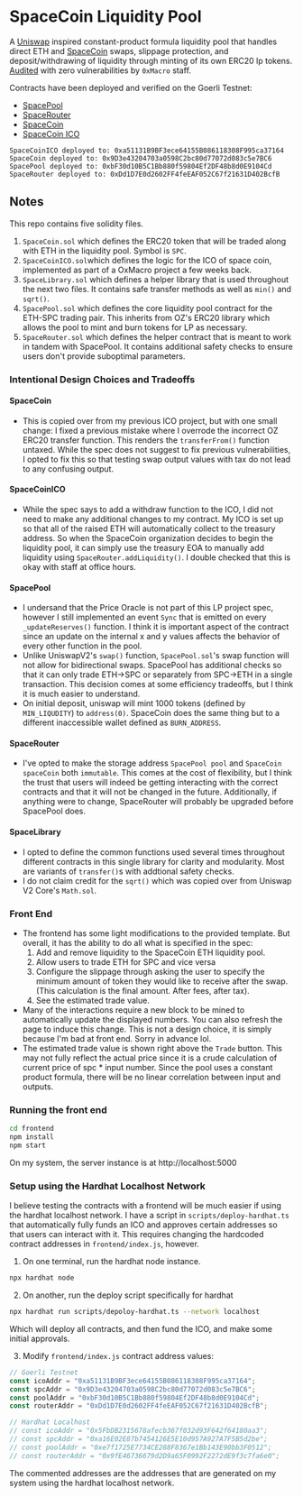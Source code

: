# SpaceCoin Liquidity Pool

A [Uniswap](https://uniswap.org/) inspired constant-product formula liquidity pool that handles direct ETH and [SpaceCoin](https://github.com/jyturley/space-coin) swaps, slippage protection, and deposit/withdrawing of liquidity through minting of its own ERC20 lp tokens. [Audited](./staff-audit-lp.md) with zero vulnerabilities by `0xMacro` staff.

Contracts have been deployed and verified on the Goerli Testnet:

- [SpacePool](https://goerli.etherscan.io/address/0xbF30d10B5C1Bb880f59804Ef2DF48b8d0E9104Cd#code)
- [SpaceRouter](https://goerli.etherscan.io/address/0xDd1D7E0d2602FF4feEAF052C67f21631D402BcfB#code)
- [SpaceCoin](https://goerli.etherscan.io/address/0x9D3e43204703a0598C2bc80d77072d083c5e7BC6#code)
- [SpaceCoin ICO](https://goerli.etherscan.io/address/0xa51131B9BF3ece64155B086118308F995ca37164#code)

```
SpaceCoinICO deployed to: 0xa51131B9BF3ece64155B086118308F995ca37164
SpaceCoin deployed to: 0x9D3e43204703a0598C2bc80d77072d083c5e7BC6
SpacePool deployed to: 0xbF30d10B5C1Bb880f59804Ef2DF48b8d0E9104Cd
SpaceRouter deployed to: 0xDd1D7E0d2602FF4feEAF052C67f21631D402BcfB
```

## Notes

This repo contains five solidity files.

1. `SpaceCoin.sol` which defines the ERC20 token that will be traded along with ETH in the liquidity pool. Symbol is `SPC`.
1. `SpaceCoinICO.sol`which defines the logic for the ICO of space coin, implemented as part of a OxMacro project a few weeks back.
1. `SpaceLibrary.sol` which defines a helper library that is used throughout the next two files. It contains safe transfer methods as well as `min()` and `sqrt()`.
1. `SpacePool.sol` which defines the core liquidity pool contract for the ETH-SPC trading pair. This inherits from OZ's ERC20 library which allows the pool to mint and burn tokens for LP as necessary.
1. `SpaceRouter.sol` which defines the helper contract that is meant to work in tandem with SpacePool. It contains additional safety checks to ensure users don't provide suboptimal parameters.

### Intentional Design Choices and Tradeoffs

#### SpaceCoin

- This is copied over from my previous ICO project, but with one small change: I fixed a previous mistake where I overrode the incorrect OZ ERC20 transfer function. This renders the `transferFrom()` function untaxed. While the spec does not suggest to fix previous vulnerabilities, I opted to fix this so that testing swap output values with tax do not lead to any confusing output.

#### SpaceCoinICO

- While the spec says to add a withdraw function to the ICO, I did not need to make any additional changes to my contract. My ICO is set up so that all of the raised ETH will automatically collect to the treasury address. So when the SpaceCoin organization decides to begin the liquidity pool, it can simply use the treasury EOA to manually add liquidity using `SpaceRouter.addLiquidity()`. I double checked that this is okay with staff at office hours.

#### SpacePool

- I undersand that the Price Oracle is not part of this LP project spec, however I still implemented an event `Sync` that is emitted on every `_updateReserves()` function. I think it is important aspect of the contract since an update on the internal x and y values affects the behavior of every other function in the pool.
- Unlike UniswapV2's `swap()` function, `SpacePool.sol`'s swap function will not allow for bidirectional swaps. SpacePool has additional checks so that it can only trade ETH->SPC or separately from SPC->ETH in a single transaction. This decision comes at some efficiency tradeoffs, but I think it is much easier to understand.
- On initial deposit, uniswap will mint 1000 tokens (defined by `MIN_LIQUDITY`) to `address(0)`. SpaceCoin does the same thing but to a different inaccessible wallet defined as `BURN_ADDRESS`.

#### SpaceRouter

- I've opted to make the storage address `SpacePool pool` and `SpaceCoin spaceCoin` both `immutable`. This comes at the cost of flexibility, but I think the trust that users will indeed be getting interacting with the correct contracts and that it will not be changed in the future. Additionally, if anything were to change, SpaceRouter will probably be upgraded before SpacePool does.

#### SpaceLibrary

- I opted to define the common functions used several times throughout different contracts in this single library for clarity and modularity. Most are variants of `transfer()`s with addtional safety checks.
- I do not claim credit for the `sqrt()` which was copied over from Uniswap V2 Core's `Math.sol`.

### Front End

- The frontend has some light modifications to the provided template. But overall, it has the ability to do all what is specified in the spec:
  1. Add and remove liquidity to the SpaceCoin ETH liquidity pool.
  1. Allow users to trade ETH for SPC and vice versa
  1. Configure the slippage through asking the user to specify the minimum amount of token they would like to receive after the swap. (This calculation is the final amount. After fees, after tax).
  1. See the estimated trade value.
- Many of the interactions require a new block to be mined to automatically update the displayed numbers. You can also refresh the page to induce this change. This is not a design choice, it is simply because I'm bad at front end. Sorry in advance lol.
- The estimated trade value is shown right above the `Trade` button. This may not fully reflect the actual price since it is a crude calculation of current price of spc \* input number. Since the pool uses a constant product formula, there will be no linear correlation between input and outputs.

### Running the front end

```bash
cd frontend
npm install
npm start
```

On my system, the server instance is at http://localhost:5000

### Setup using the Hardhat Localhost Network

I believe testing the contracts with a frontend will be much easier if using the hardhat localhost network. I have a script in `scripts/deploy-hardhat.ts` that automatically fully funds an ICO and approves certain addresses so that users can interact with it. This requires changing the hardcoded contract addresses in `frontend/index.js`, however.

1. On one terminal, run the hardhat node instance.

```bash
npx hardhat node
```

2. On another, run the deploy script specifically for hardhat

```bash
npx hardhat run scripts/depoloy-hardhat.ts --network localhost
```

Which will deploy all contracts, and then fund the ICO, and make some initial approvals.

3. Modify `frontend/index.js` contract address values:

```js
// Goerli Testnet
const icoAddr = "0xa51131B9BF3ece64155B086118308F995ca37164";
const spcAddr = "0x9D3e43204703a0598C2bc80d77072d083c5e7BC6";
const poolAddr = "0xbF30d10B5C1Bb880f59804Ef2DF48b8d0E9104Cd";
const routerAddr = "0xDd1D7E0d2602FF4feEAF052C67f21631D402BcfB";

// Hardhat Localhost
// const icoAddr = "0x5FbDB2315678afecb367f032d93F642f64180aa3";
// const spcAddr = "0xa16E02E87b7454126E5E10d957A927A7F5B5d2be";
// const poolAddr = "0xe7f1725E7734CE288F8367e1Bb143E90bb3F0512";
// const routerAddr = "0x9fE46736679d2D9a65F0992F2272dE9f3c7fa6e0";
```

The commented addresses are the addresses that are generated on my system using the hardhat localhost network.

